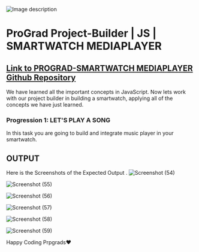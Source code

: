 ![Image description](https://i1.faceprep.in/ProGrad/prograd-logo.png)

# ProGrad Project-Builder | JS | SMARTWATCH MEDIAPLAYER

## [Link to PROGRAD-SMARTWATCH MEDIAPLAYER Github Repository](https://github.com/prograd-org/lab-js-prograd-expense-tracker)

We have learned all the important concepts in JavaScript. Now lets work with our project builder in building a smartwatch, applying all of the concepts we have just learned.

### Progression 1: LET'S PLAY A SONG
In this task you are going to build and integrate music player in your smartwatch.


## OUTPUT

Here is the Screenshots of the Expected Output .
![Screenshot (54)](https://user-images.githubusercontent.com/81064540/159167627-ed90e402-af41-4c2d-a3f1-d32cfa72254b.png)

![Screenshot (55)](https://user-images.githubusercontent.com/81064540/159167631-ba77d306-9661-4062-8547-d691915451d1.png)

![Screenshot (56)](https://user-images.githubusercontent.com/81064540/159167635-ec881994-007d-41c0-bb09-f60df9de4bc9.png)

![Screenshot (57)](https://user-images.githubusercontent.com/81064540/159167636-0772b579-f462-4e53-839b-18fe3d7bf70a.png)

![Screenshot (58)](https://user-images.githubusercontent.com/81064540/159167637-69a61325-b08e-4e7e-bcdd-81a592a4b85a.png)

![Screenshot (59)](https://user-images.githubusercontent.com/81064540/159167638-cae289ca-af0a-469f-9f0c-3bfb5a737d84.png)


Happy Coding Prpgrads❤️
